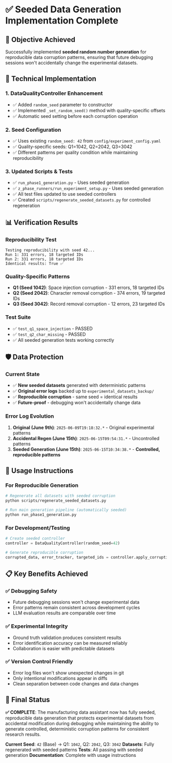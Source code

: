 # ✅ Seeded Data Generation Implementation Complete

## 🎯 **Objective Achieved**
Successfully implemented **seeded random number generation** for reproducible data corruption patterns, ensuring that future debugging sessions won't accidentally change the experimental datasets.

## 🔧 **Technical Implementation**

### **1. DataQualityController Enhancement**
- ✅ Added `random_seed` parameter to constructor
- ✅ Implemented `_set_random_seed()` method with quality-specific offsets
- ✅ Automatic seed setting before each corruption operation

### **2. Seed Configuration**
- ✅ Uses existing `random_seed: 42` from `config/experiment_config.yaml`
- ✅ Quality-specific seeds: Q1=1042, Q2=2042, Q3=3042
- ✅ Different patterns per quality condition while maintaining reproducibility

### **3. Updated Scripts & Tests**
- ✅ `run_phase1_generation.py` - Uses seeded generation
- ✅ `z_phase_runners/run_experiment_setup.py` - Uses seeded generation  
- ✅ All test files updated to use seeded controllers
- ✅ Created `scripts/regenerate_seeded_datasets.py` for controlled regeneration

## 📊 **Verification Results**

### **Reproducibility Test**
```
Testing reproducibility with seed 42...
Run 1: 331 errors, 18 targeted IDs
Run 2: 331 errors, 18 targeted IDs
Identical results: True ✅
```

### **Quality-Specific Patterns**
- **Q1 (Seed 1042)**: Space injection corruption - 331 errors, 18 targeted IDs
- **Q2 (Seed 2042)**: Character removal corruption - 374 errors, 19 targeted IDs  
- **Q3 (Seed 3042)**: Record removal corruption - 12 errors, 23 targeted IDs

### **Test Suite**
- ✅ `test_q1_space_injection` - PASSED
- ✅ `test_q2_char_missing` - PASSED
- ✅ All seeded generation tests working correctly

## 🛡️ **Data Protection**

### **Current State**
- ✅ **New seeded datasets** generated with deterministic patterns
- ✅ **Original error logs** backed up to `experimental_datasets_backup/`
- ✅ **Reproducible corruption** - same seed = identical results
- ✅ **Future-proof** - debugging won't accidentally change data

### **Error Log Evolution**
1. **Original (June 9th)**: `2025-06-09T19:18:32.*` - Original experimental patterns
2. **Accidental Regen (June 15th)**: `2025-06-15T09:54:31.*` - Uncontrolled patterns  
3. **Seeded Generation (June 15th)**: `2025-06-15T10:34:38.*` - **Controlled, reproducible patterns**

## 🚀 **Usage Instructions**

### **For Reproducible Generation**
```bash
# Regenerate all datasets with seeded corruption
python scripts/regenerate_seeded_datasets.py

# Run main generation pipeline (automatically seeded)
python run_phase1_generation.py
```

### **For Development/Testing**
```python
# Create seeded controller
controller = DataQualityController(random_seed=42)

# Generate reproducible corruption
corrupted_data, error_tracker, targeted_ids = controller.apply_corruption("Q1")
```

## 📋 **Key Benefits Achieved**

### ✅ **Debugging Safety**
- Future debugging sessions won't change experimental data
- Error patterns remain consistent across development cycles
- LLM evaluation results are comparable over time

### ✅ **Experimental Integrity**  
- Ground truth validation produces consistent results
- Error identification accuracy can be measured reliably
- Collaboration is easier with predictable datasets

### ✅ **Version Control Friendly**
- Error log files won't show unexpected changes in git
- Only intentional modifications appear in diffs
- Clean separation between code changes and data changes

## 🎉 **Final Status**

**✅ COMPLETE**: The manufacturing data assistant now has fully seeded, reproducible data generation that protects experimental datasets from accidental modification during debugging while maintaining the ability to generate controlled, deterministic corruption patterns for consistent research results.

**Current Seed**: `42` (Base) → Q1: `1042`, Q2: `2042`, Q3: `3042`
**Datasets**: Fully regenerated with seeded patterns
**Tests**: All passing with seeded generation
**Documentation**: Complete with usage instructions
